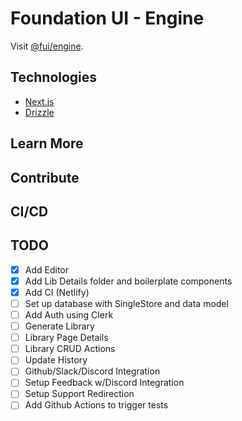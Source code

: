 # Foundation UI - Engine

Visit [@fui/engine](https://foundation-ui.netlify.app/).

## Technologies

- [Next.js](https://nextjs.org)
- [Drizzle](https://orm.drizzle.team)

## Learn More

## Contribute

## CI/CD

## TODO

- [x] Add Editor
- [x] Add Lib Details folder and boilerplate components
- [x] Add CI (Netlify)
- [ ] Set up database with SingleStore and data model
- [ ] Add Auth using Clerk
- [ ] Generate Library
- [ ] Library Page Details
- [ ] Library CRUD Actions
- [ ] Update History
- [ ] Github/Slack/Discord Integration
- [ ] Setup Feedback w/Discord Integration
- [ ] Setup Support Redirection
- [ ] Add Github Actions to trigger tests
